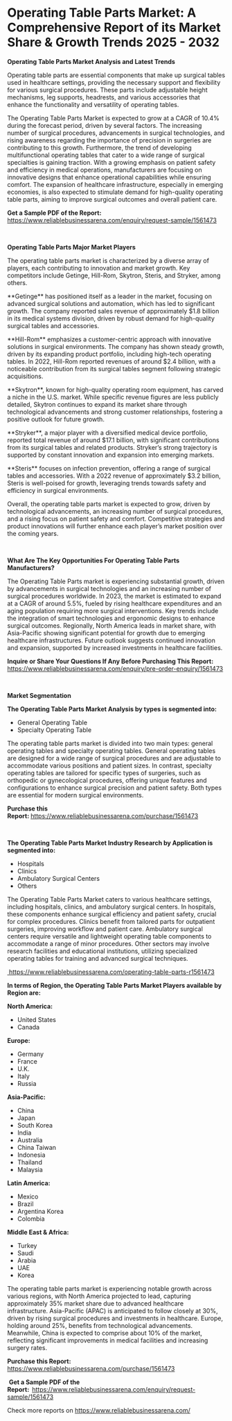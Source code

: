 <p><h1>Operating Table Parts Market: A Comprehensive Report of its Market Share & Growth Trends 2025 - 2032</h1></p><p><strong>Operating Table Parts Market Analysis and Latest Trends</strong></p>
<p><p>Operating table parts are essential components that make up surgical tables used in healthcare settings, providing the necessary support and flexibility for various surgical procedures. These parts include adjustable height mechanisms, leg supports, headrests, and various accessories that enhance the functionality and versatility of operating tables.</p><p>The Operating Table Parts Market is expected to grow at a CAGR of 10.4% during the forecast period, driven by several factors. The increasing number of surgical procedures, advancements in surgical technologies, and rising awareness regarding the importance of precision in surgeries are contributing to this growth. Furthermore, the trend of developing multifunctional operating tables that cater to a wide range of surgical specialties is gaining traction. With a growing emphasis on patient safety and efficiency in medical operations, manufacturers are focusing on innovative designs that enhance operational capabilities while ensuring comfort. The expansion of healthcare infrastructure, especially in emerging economies, is also expected to stimulate demand for high-quality operating table parts, aiming to improve surgical outcomes and overall patient care.</p></p>
<p><strong>Get a Sample PDF of the Report:&nbsp;</strong> <a href="https://www.reliablebusinessarena.com/enquiry/request-sample/1561473?utm_campaign=2470&utm_medium=2&utm_source=Github&utm_content=ia&utm_term=03032025&utm_id=operating-table-parts">https://www.reliablebusinessarena.com/enquiry/request-sample/1561473</a></p>
<p>&nbsp;</p>
<p><strong>Operating Table Parts Major Market Players</strong></p>
<p><p>The operating table parts market is characterized by a diverse array of players, each contributing to innovation and market growth. Key competitors include Getinge, Hill-Rom, Skytron, Steris, and Stryker, among others. </p><p>**Getinge** has positioned itself as a leader in the market, focusing on advanced surgical solutions and automation, which has led to significant growth. The company reported sales revenue of approximately $1.8 billion in its medical systems division, driven by robust demand for high-quality surgical tables and accessories.</p><p>**Hill-Rom** emphasizes a customer-centric approach with innovative solutions in surgical environments. The company has shown steady growth, driven by its expanding product portfolio, including high-tech operating tables. In 2022, Hill-Rom reported revenues of around $2.4 billion, with a noticeable contribution from its surgical tables segment following strategic acquisitions.</p><p>**Skytron**, known for high-quality operating room equipment, has carved a niche in the U.S. market. While specific revenue figures are less publicly detailed, Skytron continues to expand its market share through technological advancements and strong customer relationships, fostering a positive outlook for future growth.</p><p>**Stryker**, a major player with a diversified medical device portfolio, reported total revenue of around $17.1 billion, with significant contributions from its surgical tables and related products. Stryker’s strong trajectory is supported by constant innovation and expansion into emerging markets.</p><p>**Steris** focuses on infection prevention, offering a range of surgical tables and accessories. With a 2022 revenue of approximately $3.2 billion, Steris is well-poised for growth, leveraging trends towards safety and efficiency in surgical environments.</p><p>Overall, the operating table parts market is expected to grow, driven by technological advancements, an increasing number of surgical procedures, and a rising focus on patient safety and comfort. Competitive strategies and product innovations will further enhance each player’s market position over the coming years.</p></p>
<p>&nbsp;</p>
<p><strong>What Are The Key Opportunities For Operating Table Parts Manufacturers?</strong></p>
<p><p>The Operating Table Parts market is experiencing substantial growth, driven by advancements in surgical technologies and an increasing number of surgical procedures worldwide. In 2023, the market is estimated to expand at a CAGR of around 5.5%, fueled by rising healthcare expenditures and an aging population requiring more surgical interventions. Key trends include the integration of smart technologies and ergonomic designs to enhance surgical outcomes. Regionally, North America leads in market share, with Asia-Pacific showing significant potential for growth due to emerging healthcare infrastructures. Future outlook suggests continued innovation and expansion, supported by increased investments in healthcare facilities.</p></p>
<p><strong>Inquire or Share Your Questions If Any Before Purchasing This Report:</strong> <a href="https://www.reliablebusinessarena.com/enquiry/pre-order-enquiry/1561473?utm_campaign=2470&utm_medium=2&utm_source=Github&utm_content=ia&utm_term=03032025&utm_id=operating-table-parts">https://www.reliablebusinessarena.com/enquiry/pre-order-enquiry/1561473</a></p>
<p>&nbsp;</p>
<p><strong>Market Segmentation</strong></p>
<p><strong>The Operating Table Parts Market Analysis by types is segmented into:</strong></p>
<p><ul><li>General Operating Table</li><li>Specialty Operating Table</li></ul></p>
<p><p>The operating table parts market is divided into two main types: general operating tables and specialty operating tables. General operating tables are designed for a wide range of surgical procedures and are adjustable to accommodate various positions and patient sizes. In contrast, specialty operating tables are tailored for specific types of surgeries, such as orthopedic or gynecological procedures, offering unique features and configurations to enhance surgical precision and patient safety. Both types are essential for modern surgical environments.</p></p>
<p><strong>Purchase this Report:&nbsp;</strong><a href="https://www.reliablebusinessarena.com/purchase/1561473?utm_campaign=2470&utm_medium=2&utm_source=Github&utm_content=ia&utm_term=03032025&utm_id=operating-table-parts">https://www.reliablebusinessarena.com/purchase/1561473</a></p>
<p>&nbsp;</p>
<p><strong>The Operating Table Parts Market Industry Research by Application is segmented into:</strong></p>
<p><ul><li>Hospitals</li><li>Clinics</li><li>Ambulatory Surgical Centers</li><li>Others</li></ul></p>
<p><p>The Operating Table Parts Market caters to various healthcare settings, including hospitals, clinics, and ambulatory surgical centers. In hospitals, these components enhance surgical efficiency and patient safety, crucial for complex procedures. Clinics benefit from tailored parts for outpatient surgeries, improving workflow and patient care. Ambulatory surgical centers require versatile and lightweight operating table components to accommodate a range of minor procedures. Other sectors may involve research facilities and educational institutions, utilizing specialized operating tables for training and advanced surgical techniques.</p></p>
<p><a href="https://www.reliablebusinessarena.com/operating-table-parts-r1561473?utm_campaign=2470&utm_medium=2&utm_source=Github&utm_content=ia&utm_term=03032025&utm_id=operating-table-parts">&nbsp;https://www.reliablebusinessarena.com/operating-table-parts-r1561473</a></p>
<p><strong>In terms of Region, the Operating Table Parts Market Players available by Region are:</strong></p>
<p>
    <p> <strong> North America: </strong>
        <ul>
            <li>United States</li>
            <li>Canada</li>
        </ul>
        </p> 
    <p> <strong> Europe: </strong>
        <ul>
            <li>Germany</li>
            <li>France</li>
            <li>U.K.</li>
            <li>Italy</li>
            <li>Russia</li>
        </ul>
        </p> 
    <p> <strong> Asia-Pacific: </strong>
        <ul>
            <li>China</li>
            <li>Japan</li>
            <li>South Korea</li>
            <li>India</li>
            <li>Australia</li>
            <li>China Taiwan</li>
            <li>Indonesia</li>
            <li>Thailand</li>
            <li>Malaysia</li>
        </ul>
        </p> 
    <p> <strong> Latin America: </strong>
        <ul>
            <li>Mexico</li>
            <li>Brazil</li>
            <li>Argentina Korea</li>
            <li>Colombia</li>
        </ul>
        </p> 
    <p> <strong> Middle East & Africa: </strong>
        <ul>
            <li>Turkey</li>
            <li>Saudi</li>
            <li>Arabia</li>
            <li>UAE</li>
            <li>Korea</li>
        </ul>
    </p>
    </p>
<p><p>The operating table parts market is experiencing notable growth across various regions, with North America projected to lead, capturing approximately 35% market share due to advanced healthcare infrastructure. Asia-Pacific (APAC) is anticipated to follow closely at 30%, driven by rising surgical procedures and investments in healthcare. Europe, holding around 25%, benefits from technological advancements. Meanwhile, China is expected to comprise about 10% of the market, reflecting significant improvements in medical facilities and increasing surgery rates.</p></p>
<p><strong>Purchase this Report: </strong><a href="https://www.reliablebusinessarena.com/purchase/1561473?utm_campaign=2470&utm_medium=2&utm_source=Github&utm_content=ia&utm_term=03032025&utm_id=operating-table-parts">https://www.reliablebusinessarena.com/purchase/1561473</a></p>
<p>&nbsp;<strong>Get a Sample PDF of the Report:&nbsp;&nbsp;</strong><a href="https://www.reliablebusinessarena.com/enquiry/request-sample/1561473?utm_campaign=2470&utm_medium=2&utm_source=Github&utm_content=ia&utm_term=03032025&utm_id=operating-table-parts">https://www.reliablebusinessarena.com/enquiry/request-sample/1561473</a></p>
<p><strong></strong></p>
<p>Check more reports on <a href="https://www.reliablebusinessarena.com/?utm_campaign=2470&utm_medium=2&utm_source=Github&utm_content=ia&utm_term=03032025&utm_id=operating-table-parts">https://www.reliablebusinessarena.com/</a></p>